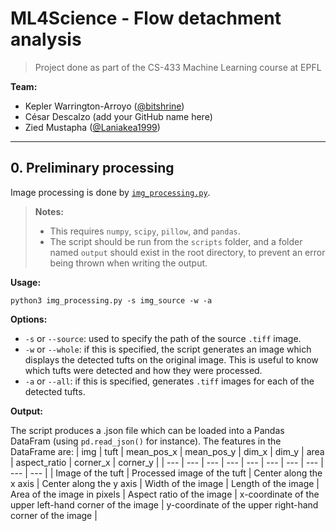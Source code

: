 # ML4Science - Flow detachment analysis

> Project done as part of the CS-433 Machine Learning course at EPFL

**Team:**
- Kepler Warrington-Arroyo ([@bitshrine](https://github.com/bitshrine))
- César Descalzo (add your GitHub name here)
- Zied Mustapha ([@Laniakea1999](https://github.com/Laniakea1999))

___

## 0. Preliminary processing
Image processing is done by [`img_processing.py`](scripts/img_processing.py).
> **Notes:**
> - This requires `numpy`, `scipy`, `pillow`, and `pandas`.
> - The script should be run from the `scripts` folder, and a folder named `output` should exist in the root directory, to prevent an error being thrown when writing the output.

**Usage:**
```
python3 img_processing.py -s img_source -w -a
```

**Options:**
- `-s` or `--source`: used to specify the path of the source `.tiff` image.
- `-w` or `--whole`: if this is specified, the script generates an image which displays the detected tufts on the original image. This is useful to know which tufts were detected and how they were processed.
- `-a` or `--all`: if this is specified, generates `.tiff` images for each of the detected tufts.

**Output:**

The script produces a .json file which can be loaded into a Pandas DataFram (using `pd.read_json()` for instance). The features in the DataFrame are:
| img | tuft | mean_pos_x | mean_pos_y | dim_x | dim_y | area | aspect_ratio | corner_x | corner_y |
| --- | --- | --- | --- | --- | --- | --- | --- | --- | --- |
| Image of the tuft | Processed image of the tuft | Center along the x axis | Center along the y axis | Width of the image | Length of the image | Area of the image in pixels | Aspect ratio of the image | x-coordinate of the upper left-hand corner of the image | y-coordinate of the upper right-hand corner of the image |